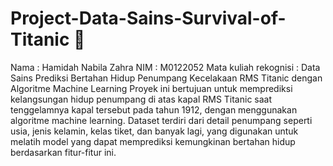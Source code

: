 # Project-Data-Sains-Survival-of-Titanic 🚤
Nama : Hamidah Nabila Zahra
NIM : M0122052
Mata kuliah rekognisi : Data Sains
Prediksi Bertahan Hidup Penumpang Kecelakaan RMS Titanic dengan Algoritme Machine Learning
Proyek ini bertujuan untuk memprediksi kelangsungan hidup penumpang di atas kapal RMS Titanic saat tenggelamnya kapal tersebut pada tahun 1912, dengan menggunakan algoritme machine learning. Dataset terdiri dari detail penumpang seperti usia, jenis kelamin, kelas tiket, dan banyak lagi, yang digunakan untuk melatih model yang dapat memprediksi kemungkinan bertahan hidup berdasarkan fitur-fitur ini.
